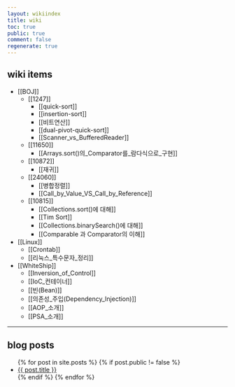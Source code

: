 ```yaml
---
layout: wikiindex
title: wiki
toc: true
public: true
comment: false
regenerate: true
---
```


## wiki items


* [[BOJ]]
  * [[1247]]
    * [[quick-sort]]
    * [[insertion-sort]]
    * [[비트연산]]
    * [[dual-pivot-quick-sort]]
    * [[Scanner_vs_BufferedReader]]
  * [[11650]]
    * [[Arrays.sort()의_Comparator를_람다식으로_구현]]
  * [[10872]]
    * [[재귀]]
  * [[24060]]
    * [[병합정렬]]
	* [[Call_by_Value_VS_Call_by_Reference]]
  * [[10815]]
    * [[Collections.sort()에 대해]]
	* [[Tim Sort]]
	* [[Collections.binarySearch()에 대해]]
	* [[Comparable 과 Comparator의 이해]]
* [[Linux]]
  * [[Crontab]]
  * [[리눅스_특수문자_정리]]
* [[WhiteShip]]
  * [[Inversion_of_Control]]
  * [[IoC_컨테이너]]
  * [[빈(Bean)]]
  * [[의존성_주입(Dependency_Injection)]]
  * [[AOP_소개]]
  * [[PSA_소개]]

---

## blog posts

<div>
    <ul>
{% for post in site.posts %}
    {% if post.public != false %}
        <li>
            <a class="post-link" href="{{ post.url | prepend: site.baseurl }}">
                {{ post.title }}
            </a>
        </li>
    {% endif %}
{% endfor %}
    </ul>
</div>
